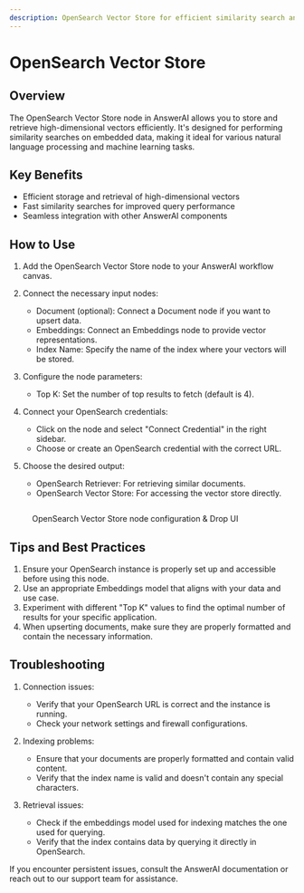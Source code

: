 ```yaml
---
description: OpenSearch Vector Store for efficient similarity search and data retrieval
---
```


# OpenSearch Vector Store

## Overview

The OpenSearch Vector Store node in AnswerAI allows you to store and retrieve high-dimensional vectors efficiently. It's designed for performing similarity searches on embedded data, making it ideal for various natural language processing and machine learning tasks.

## Key Benefits

-   Efficient storage and retrieval of high-dimensional vectors
-   Fast similarity searches for improved query performance
-   Seamless integration with other AnswerAI components

## How to Use

1. Add the OpenSearch Vector Store node to your AnswerAI workflow canvas.
2. Connect the necessary input nodes:

    - Document (optional): Connect a Document node if you want to upsert data.
    - Embeddings: Connect an Embeddings node to provide vector representations.
    - Index Name: Specify the name of the index where your vectors will be stored.

3. Configure the node parameters:

    - Top K: Set the number of top results to fetch (default is 4).

4. Connect your OpenSearch credentials:

    - Click on the node and select "Connect Credential" in the right sidebar.
    - Choose or create an OpenSearch credential with the correct URL.

5. Choose the desired output:
    - OpenSearch Retriever: For retrieving similar documents.
    - OpenSearch Vector Store: For accessing the vector store directly.

<!-- TODO: Add a screenshot of the OpenSearch Vector Store node with its inputs and outputs connected -->

<figure><img src="/.gitbook/assets/screenshots/opensearchvectorstore.png" alt="" /><figcaption><p> OpenSearch Vector Store node configuration  &#x26; Drop UI</p></figcaption></figure>

## Tips and Best Practices

1. Ensure your OpenSearch instance is properly set up and accessible before using this node.
2. Use an appropriate Embeddings model that aligns with your data and use case.
3. Experiment with different "Top K" values to find the optimal number of results for your specific application.
4. When upserting documents, make sure they are properly formatted and contain the necessary information.

## Troubleshooting

1. Connection issues:

    - Verify that your OpenSearch URL is correct and the instance is running.
    - Check your network settings and firewall configurations.

2. Indexing problems:

    - Ensure that your documents are properly formatted and contain valid content.
    - Verify that the index name is valid and doesn't contain any special characters.

3. Retrieval issues:
    - Check if the embeddings model used for indexing matches the one used for querying.
    - Verify that the index contains data by querying it directly in OpenSearch.

If you encounter persistent issues, consult the AnswerAI documentation or reach out to our support team for assistance.
